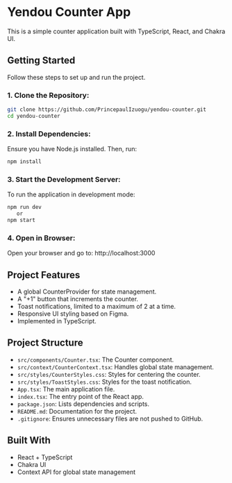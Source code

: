 # Yendou Counter App

This is a simple counter application built with TypeScript, React, and Chakra UI.

## Getting Started

Follow these steps to set up and run the project.

### 1. Clone the Repository:
```bash
git clone https://github.com/PrincepaulIzuogu/yendou-counter.git
cd yendou-counter
```

### 2. Install Dependencies:
Ensure you have Node.js installed. Then, run:
```bash
npm install
```

### 3. Start the Development Server:
To run the application in development mode:
```bash
npm run dev
   or
npm start
```

### 4. Open in Browser:
Open your browser and go to:
http://localhost:3000

## Project Features

- A global CounterProvider for state management.
- A "+1" button that increments the counter.
- Toast notifications, limited to a maximum of 2 at a time.
- Responsive UI styling based on Figma.
- Implemented in TypeScript.

## Project Structure

- `src/components/Counter.tsx`: The Counter component.
- `src/context/CounterContext.tsx`: Handles global state management.
- `src/styles/CounterStyles.css`: Styles for centering the counter.
- `src/styles/ToastStyles.css`: Styles for the toast notification.
- `App.tsx`: The main application file.
- `index.tsx`: The entry point of the React app.
- `package.json`: Lists dependencies and scripts.
- `README.md`: Documentation for the project.
- `.gitignore`: Ensures unnecessary files are not pushed to GitHub.

## Built With

- React + TypeScript
- Chakra UI
- Context API for global state management


